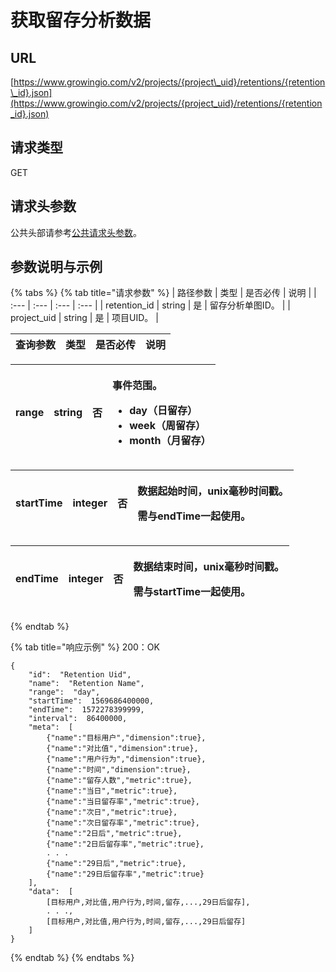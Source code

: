 # 获取留存分析数据

## URL

[https://www.growingio.com/v2/projects/{project\_uid}/retentions/{retention\_id}.json](https://www.growingio.com/v2/projects/{project_uid}/retentions/{retention_id}.json)

## 请求类型

GET

## 请求头参数

公共头部请参考[公共请求头参数](../../authenticate.md)。

## 参数说明与示例

{% tabs %}
{% tab title="请求参数" %}
| 路径参数 | 类型 | 是否必传 | 说明 |
| :--- | :--- | :--- | :--- |
| retention\_id | string | 是 | 留存分析单图ID。 |
| project\_uid | string | 是 | 项目UID。 |

| 查询参数 | 类型 | 是否必传 | 说明 |
| :--- | :--- | :--- | :--- |


<table>
  <thead>
    <tr>
      <th style="text-align:left">range</th>
      <th style="text-align:left">string</th>
      <th style="text-align:left">&#x5426;</th>
      <th style="text-align:left">
        <p>&#x4E8B;&#x4EF6;&#x8303;&#x56F4;&#x3002;</p>
        <ul>
          <li>day&#xFF08;&#x65E5;&#x7559;&#x5B58;&#xFF09;</li>
          <li>week&#xFF08;&#x5468;&#x7559;&#x5B58;&#xFF09;</li>
          <li>month&#xFF08;&#x6708;&#x7559;&#x5B58;&#xFF09;</li>
        </ul>
      </th>
    </tr>
  </thead>
  <tbody></tbody>
</table><table>
  <thead>
    <tr>
      <th style="text-align:left">startTime</th>
      <th style="text-align:left">integer</th>
      <th style="text-align:left">&#x5426;</th>
      <th style="text-align:left">
        <p>&#x6570;&#x636E;&#x8D77;&#x59CB;&#x65F6;&#x95F4;&#xFF0C;unix&#x6BEB;&#x79D2;&#x65F6;&#x95F4;&#x6233;&#x3002;</p>
        <p>&#x9700;&#x4E0E;endTime&#x4E00;&#x8D77;&#x4F7F;&#x7528;&#x3002;</p>
      </th>
    </tr>
  </thead>
  <tbody></tbody>
</table><table>
  <thead>
    <tr>
      <th style="text-align:left">endTime</th>
      <th style="text-align:left">integer</th>
      <th style="text-align:left">&#x5426;</th>
      <th style="text-align:left">
        <p>&#x6570;&#x636E;&#x7ED3;&#x675F;&#x65F6;&#x95F4;&#xFF0C;unix&#x6BEB;&#x79D2;&#x65F6;&#x95F4;&#x6233;&#x3002;</p>
        <p>&#x9700;&#x4E0E;startTime&#x4E00;&#x8D77;&#x4F7F;&#x7528;&#x3002;</p>
      </th>
    </tr>
  </thead>
  <tbody></tbody>
</table>
{% endtab %}

{% tab title="响应示例" %}
200：OK

```text
{
    "id":  "Retention Uid",
    "name":  "Retention Name",
    "range":  "day",
    "startTime":  1569686400000,
    "endTime":  1572278399999,
    "interval":  86400000,
    "meta":  [
        {"name":"目标用户","dimension":true},
        {"name":"对比值","dimension":true},
        {"name":"用户行为","dimension":true},
        {"name":"时间","dimension":true},
        {"name":"留存人数","metric":true},
        {"name":"当日","metric":true},
        {"name":"当日留存率","metric":true},
        {"name":"次日","metric":true},
        {"name":"次日留存率","metric":true},
        {"name":"2日后","metric":true},
        {"name":"2日后留存率","metric":true},
        . . .
        {"name":"29日后","metric":true},
        {"name":"29日后留存率","metric":true}
    ],
    "data":  [
        [目标用户,对比值,用户行为,时间,留存,...,29日后留存],
        . . .,
        [目标用户,对比值,用户行为,时间,留存,...,29日后留存]
    ]
}
```
{% endtab %}
{% endtabs %}

